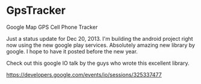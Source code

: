 GpsTracker
==========

Google Map GPS Cell Phone Tracker

Just a status update for Dec 20, 2013. I'm building the android project right now using the new google play services. Absolutely amazing new library by google. I hope to have it posted before the new year.

Check out this google IO talk by the guys who wrote this excellent library.

https://developers.google.com/events/io/sessions/325337477

